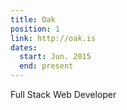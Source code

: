 ```yaml
---
title: Oak
position: 1
link: http://oak.is
dates:
  start: Jun. 2015
  end: present
---
```


Full Stack Web Developer
